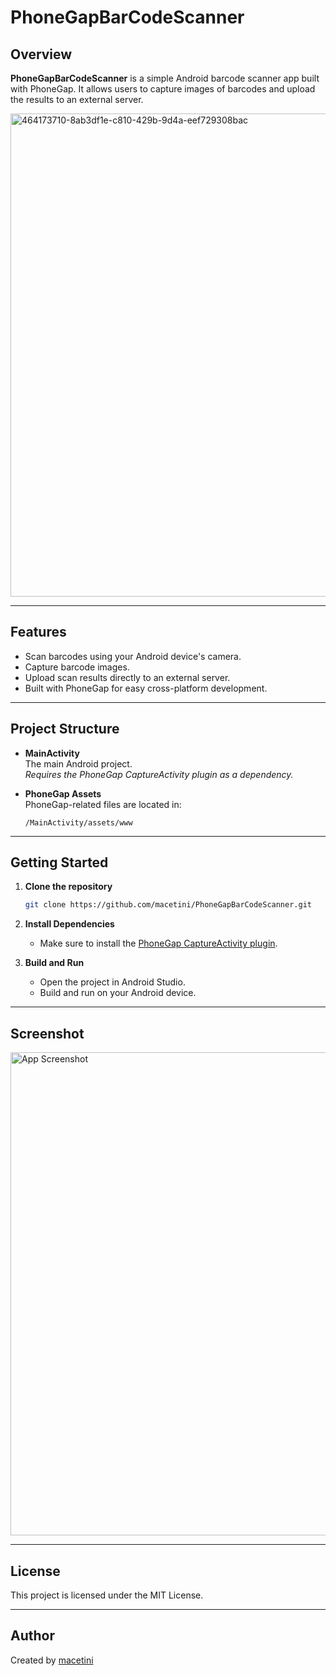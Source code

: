 # PhoneGapBarCodeScanner

## Overview
**PhoneGapBarCodeScanner** is a simple Android barcode scanner app built with PhoneGap. It allows users to capture images of barcodes and upload the results to an external server.

<img width="2397" height="773" alt="464173710-8ab3df1e-c810-429b-9d4a-eef729308bac" src="https://github.com/user-attachments/assets/11bd5d20-bd6f-4628-8fe2-087e4cf90855" />

---

## Features
- Scan barcodes using your Android device's camera.
- Capture barcode images.
- Upload scan results directly to an external server.
- Built with PhoneGap for easy cross-platform development.

---

## Project Structure
- **MainActivity**  
  The main Android project.  
  _Requires the PhoneGap CaptureActivity plugin as a dependency._

- **PhoneGap Assets**  
  PhoneGap-related files are located in:  
  ```
  /MainActivity/assets/www
  ```

---

## Getting Started

1. **Clone the repository**

   ```bash
   git clone https://github.com/macetini/PhoneGapBarCodeScanner.git
   ```

2. **Install Dependencies**
   - Make sure to install the [PhoneGap CaptureActivity plugin](https://github.com/phonegap/phonegap-plugins/tree/master/Android/CaptureActivity).

3. **Build and Run**
   - Open the project in Android Studio.
   - Build and run on your Android device.

---

## Screenshot

<img width="2397" height="773" alt="App Screenshot" src="https://github.com/user-attachments/assets/11bd5d20-bd6f-4628-8fe2-087e4cf90855" />

---

## License
This project is licensed under the MIT License.

---

## Author
Created by [macetini](https://github.com/macetini)
